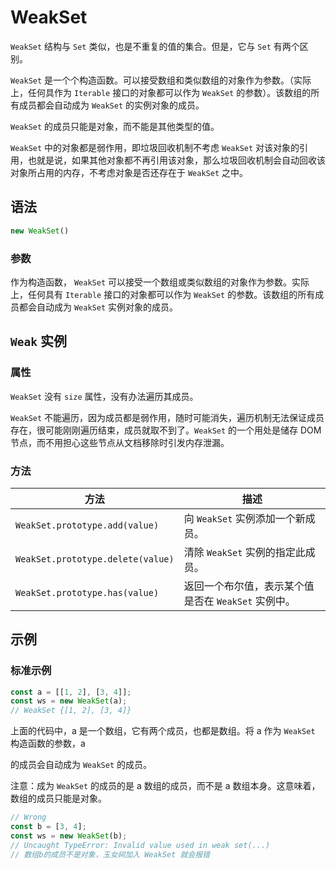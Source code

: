 # WeakSet

`WeakSet` 结构与 `Set` 类似，也是不重复的值的集合。但是，它与 `Set` 有两个区别。

`WeakSet` 是一个个构造函数。可以接受数组和类似数组的对象作为参数。（实际上，任何具作为 `Iterable` 接口的对象都可以作为 `WeakSet` 的参数）。该数组的所有成员都会自动成为 `WeakSet` 的实例对象的成员。

`WeakSet` 的成员只能是对象，而不能是其他类型的值。

`WeakSet` 中的对象都是弱作用，即垃圾回收机制不考虑 `WeakSet` 对该对象的引用，也就是说，如果其他对象都不再引用该对象，那么垃圾回收机制会自动回收该对象所占用的内存，不考虑对象是否还存在于 `WeakSet` 之中。



## 语法

```javascript
new WeakSet()
```

### 参数

作为构造函数， `WeakSet` 可以接受一个数组或类似数组的对象作为参数。实际上，任何具有 `Iterable` 接口的对象都可以作为 `WeakSet` 的参数。该数组的所有成员都会自动成为 `WeakSet` 实例对象的成员。



## `Weak` 实例

### 属性

`WeakSet` 没有 `size` 属性，没有办法遍历其成员。

`WeakSet` 不能遍历，因为成员都是弱作用，随时可能消失，遍历机制无法保证成员存在，很可能刚刚遍历结束，成员就取不到了。`WeakSet` 的一个用处是储存 DOM 节点，而不用担心这些节点从文档移除时引发内存泄漏。

### 方法

| 方法                              | 描述                                                |
| --------------------------------- | --------------------------------------------------- |
| `WeakSet.prototype.add(value)`    | 向 `WeakSet` 实例添加一个新成员。                   |
| `WeakSet.prototype.delete(value)` | 清除 `WeakSet` 实例的指定此成员。                   |
| `WeakSet.prototype.has(value)`    | 返回一个布尔值，表示某个值是否在 `WeakSet` 实例中。 |

## 示例

### 标准示例

```javascript
const a = [[1, 2], [3, 4]];
const ws = new WeakSet(a);
// WeakSet {[1, 2], [3, 4]}
```

上面的代码中，a 是一个数组，它有两个成员，也都是数组。将 a 作为 `WeakSet` 构造函数的参数，a

 的成员会自动成为 `WeakSet` 的成员。

注意：成为 `WeakSet` 的成员的是 a 数组的成员，而不是 a 数组本身。这意味着，数组的成员只能是对象。

```javascript
// Wrong
const b = [3, 4];
const ws = new WeakSet(b);
// Uncaught TypeError: Invalid value used in weak set(...)
// 数组b的成员不是对象，玉女祠加入 WeakSet 就会报错
```





